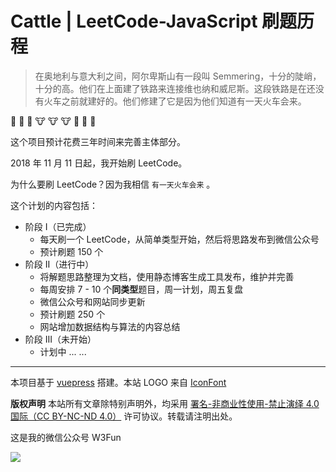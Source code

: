 # Cattle | LeetCode-JavaScript 刷题历程



> 在奥地利与意大利之间，阿尔卑斯山有一段叫 Semmering，十分的陡峭，十分的高。他们在上面建了铁路来连接维也纳和威尼斯。这段铁路是在还没有火车之前就建好的。他们修建了它是因为他们知道有一天火车会来。

:train: :train: :train: :cow: :cow: :cow: :runner: :runner: :runner:

这个项目预计花费三年时间来完善主体部分。

2018 年 11 月 11 日起，我开始刷 LeetCode。

为什么要刷 LeetCode？因为我相信 `有一天火车会来` 。

这个计划的内容包括：

- 阶段 I（已完成）
  - 每天刷一个 LeetCode，从简单类型开始，然后将思路发布到微信公众号
  - 预计刷题 150 个
- 阶段 II（进行中）
  - 将解题思路整理为文档，使用静态博客生成工具发布，维护并完善
  - 每周安排 7 - 10 个**同类型**题目，周一计划，周五复盘
  - 微信公众号和网站同步更新
  - 预计刷题 250 个
  - 网站增加数据结构与算法的内容总结
- 阶段 III（未开始）
  - 计划中 ... ...

---

本项目基于 [vuepress](https://vuepress.vuejs.org/zh/) 搭建。本站 LOGO 来自 [IconFont](https://www.iconfont.cn/user/detail?spm=a313x.7781069.0.d214f71f6&uid=4730398)

**版权声明** 本站所有文章除特别声明外，均采用 [署名-非商业性使用-禁止演绎 4.0 国际（CC BY-NC-ND 4.0）](https://creativecommons.org/licenses/by-nc-nd/4.0/) 许可协议。转载请注明出处。


这是我的微信公众号 W3Fun

![](https://github.com/swpuLeo/cattle/blob/master/img/qrcode_v3_sm.jpg)
